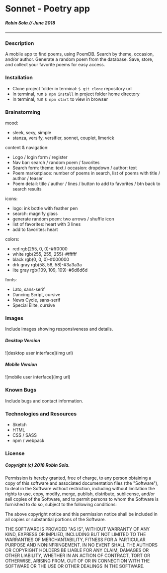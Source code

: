 # Sonnet - Poetry app
##### Robin Sola // June 2018
---
### Description
A mobile app to find poems, using PoemDB. Search by theme, occasion, and/or author. Generate a random poem from the database. Save, store, and collect your favorite poems for easy access.

### Installation
* Clone project folder in terminal: `$ git clone` repository url
* In terminal, run `$ npm install` in project folder home directory
* In terminal, run `$ npm start` to view in browser

### Brainstorming
mood:
* sleek, sexy, simple
* stanza, versify, versifier, sonnet, couplet, limerick

content & navigation:
* Logo / login form / register
* Nav bar: search / random poem / favorites
* Search form: theme: text / occasion: dropdown / author: text
* Poem marketplace: number of poems in search, list of poems with title / author / teaser
* Poem detail: title / author / lines / button to add to favorites / btn back to search results

icons:
* logo: ink bottle with feather pen
* search: magnify glass
* generate random poem: two arrows / shuffle icon
* list of favorites: heart with 3 lines
* add to favorites: heart

colors:
* red rgb(255, 0, 0)-#ff0000
* white rgb(255, 255, 255)-#ffffff
* black rgb(0, 0, 0)-#000000
* drk gray rgb(58, 58, 58)-#3a3a3a
* lite gray rgb(109, 109, 109)-#6d6d6d

fonts:
* Lato, sans-serif
* Dancing Script, cursive
* News Cycle, sans-serif
* Special Elite, cursive


### Images
Include images showing responsiveness and details.

##### Desktop Version

![desktop user interface](img url)

##### Mobile Version

![mobile user interface](img url)


### Known Bugs
Include bugs and contact information.

### Technologies and Resources
* Sketch
* HTML
* CSS / SASS
* npm / webpack

### License
##### Copyright (c) 2018 Robin Sola.
Permission is hereby granted, free of charge, to any person obtaining a copy of this software and associated documentation files (the "Software"), to deal in the Software without restriction, including without limitation the rights to use, copy, modify, merge, publish, distribute, sublicense, and/or sell copies of the Software, and to permit persons to whom the Software is furnished to do so, subject to the following conditions:

The above copyright notice and this permission notice shall be included in all copies or substantial portions of the Software.

THE SOFTWARE IS PROVIDED "AS IS", WITHOUT WARRANTY OF ANY KIND, EXPRESS OR IMPLIED, INCLUDING BUT NOT LIMITED TO THE WARRANTIES OF MERCHANTABILITY, FITNESS FOR A PARTICULAR PURPOSE AND NONINFRINGEMENT. IN NO EVENT SHALL THE AUTHORS OR COPYRIGHT HOLDERS BE LIABLE FOR ANY CLAIM, DAMAGES OR OTHER LIABILITY, WHETHER IN AN ACTION OF CONTRACT, TORT OR OTHERWISE, ARISING FROM, OUT OF OR IN CONNECTION WITH THE SOFTWARE OR THE USE OR OTHER DEALINGS IN THE SOFTWARE.

